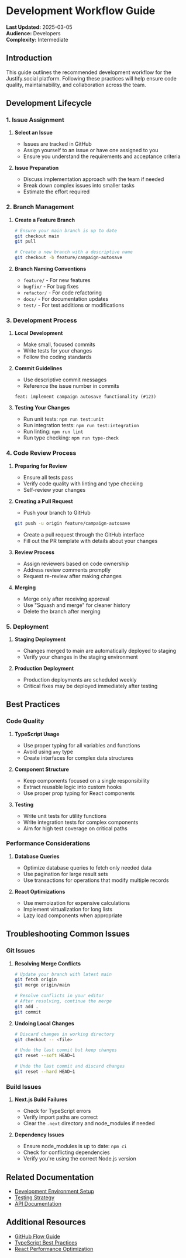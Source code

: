 # Development Workflow Guide

**Last Updated:** 2025-03-05  
**Audience:** Developers  
**Complexity:** Intermediate

## Introduction

This guide outlines the recommended development workflow for the Justify.social platform. Following these practices will help ensure code quality, maintainability, and collaboration across the team.

## Development Lifecycle

### 1. Issue Assignment

1. **Select an Issue**

   - Issues are tracked in GitHub
   - Assign yourself to an issue or have one assigned to you
   - Ensure you understand the requirements and acceptance criteria

2. **Issue Preparation**
   - Discuss implementation approach with the team if needed
   - Break down complex issues into smaller tasks
   - Estimate the effort required

### 2. Branch Management

1. **Create a Feature Branch**

   ```bash
   # Ensure your main branch is up to date
   git checkout main
   git pull

   # Create a new branch with a descriptive name
   git checkout -b feature/campaign-autosave
   ```

2. **Branch Naming Conventions**
   - `feature/` - For new features
   - `bugfix/` - For bug fixes
   - `refactor/` - For code refactoring
   - `docs/` - For documentation updates
   - `test/` - For test additions or modifications

### 3. Development Process

1. **Local Development**

   - Make small, focused commits
   - Write tests for your changes
   - Follow the coding standards

2. **Commit Guidelines**

   - Use descriptive commit messages
   - Reference the issue number in commits

   ```
   feat: implement campaign autosave functionality (#123)
   ```

3. **Testing Your Changes**
   - Run unit tests: `npm run test:unit`
   - Run integration tests: `npm run test:integration`
   - Run linting: `npm run lint`
   - Run type checking: `npm run type-check`

### 4. Code Review Process

1. **Preparing for Review**

   - Ensure all tests pass
   - Verify code quality with linting and type checking
   - Self-review your changes

2. **Creating a Pull Request**

   - Push your branch to GitHub

   ```bash
   git push -u origin feature/campaign-autosave
   ```

   - Create a pull request through the GitHub interface
   - Fill out the PR template with details about your changes

3. **Review Process**

   - Assign reviewers based on code ownership
   - Address review comments promptly
   - Request re-review after making changes

4. **Merging**
   - Merge only after receiving approval
   - Use "Squash and merge" for cleaner history
   - Delete the branch after merging

### 5. Deployment

1. **Staging Deployment**

   - Changes merged to main are automatically deployed to staging
   - Verify your changes in the staging environment

2. **Production Deployment**
   - Production deployments are scheduled weekly
   - Critical fixes may be deployed immediately after testing

## Best Practices

### Code Quality

1. **TypeScript Usage**

   - Use proper typing for all variables and functions
   - Avoid using `any` type
   - Create interfaces for complex data structures

2. **Component Structure**

   - Keep components focused on a single responsibility
   - Extract reusable logic into custom hooks
   - Use proper prop typing for React components

3. **Testing**
   - Write unit tests for utility functions
   - Write integration tests for complex components
   - Aim for high test coverage on critical paths

### Performance Considerations

1. **Database Queries**

   - Optimize database queries to fetch only needed data
   - Use pagination for large result sets
   - Use transactions for operations that modify multiple records

2. **React Optimizations**
   - Use memoization for expensive calculations
   - Implement virtualization for long lists
   - Lazy load components when appropriate

## Troubleshooting Common Issues

### Git Issues

1. **Resolving Merge Conflicts**

   ```bash
   # Update your branch with latest main
   git fetch origin
   git merge origin/main

   # Resolve conflicts in your editor
   # After resolving, continue the merge
   git add .
   git commit
   ```

2. **Undoing Local Changes**

   ```bash
   # Discard changes in working directory
   git checkout -- <file>

   # Undo the last commit but keep changes
   git reset --soft HEAD~1

   # Undo the last commit and discard changes
   git reset --hard HEAD~1
   ```

### Build Issues

1. **Next.js Build Failures**

   - Check for TypeScript errors
   - Verify import paths are correct
   - Clear the `.next` directory and node_modules if needed

2. **Dependency Issues**
   - Ensure node_modules is up to date: `npm ci`
   - Check for conflicting dependencies
   - Verify you're using the correct Node.js version

## Related Documentation

- [Development Environment Setup](./setup.md)
- [Testing Strategy](../../features-backend/testing/strategy.md)
- [API Documentation](../../features-backend/apis/endpoints.md)

## Additional Resources

- [GitHub Flow Guide](https://guides.github.com/introduction/flow/)
- [TypeScript Best Practices](https://www.typescriptlang.org/docs/handbook/declaration-files/do-s-and-don-ts.html)
- [React Performance Optimization](https://reactjs.org/docs/optimizing-performance.html)
